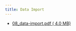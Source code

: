 ```yaml
---
title: Data Import
---
```


- [08_data-import.pdf ( <i class="far fa-file-pdf"></i> 4.0 MB)](../../files/slides/08_data-import.pdf)
